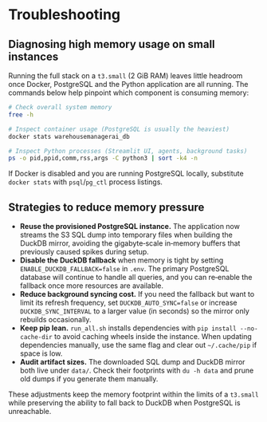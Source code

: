 # Troubleshooting

## Diagnosing high memory usage on small instances

Running the full stack on a `t3.small` (2 GiB RAM) leaves little headroom once
Docker, PostgreSQL and the Python application are all running. The commands
below help pinpoint which component is consuming memory:

```sh
# Check overall system memory
free -h

# Inspect container usage (PostgreSQL is usually the heaviest)
docker stats warehousemanagerai_db

# Inspect Python processes (Streamlit UI, agents, background tasks)
ps -o pid,ppid,comm,rss,args -C python3 | sort -k4 -n
```

If Docker is disabled and you are running PostgreSQL locally, substitute
`docker stats` with `psql`/`pg_ctl` process listings.

## Strategies to reduce memory pressure

- **Reuse the provisioned PostgreSQL instance.** The application now streams the
  S3 SQL dump into temporary files when building the DuckDB mirror, avoiding the
  gigabyte‑scale in‑memory buffers that previously caused spikes during setup.
- **Disable the DuckDB fallback** when memory is tight by setting
  `ENABLE_DUCKDB_FALLBACK=false` in `.env`. The primary PostgreSQL database will
  continue to handle all queries, and you can re‑enable the fallback once more
  resources are available.
- **Reduce background syncing cost.** If you need the fallback but want to limit
  its refresh frequency, set `DUCKDB_AUTO_SYNC=false` or increase
  `DUCKDB_SYNC_INTERVAL` to a larger value (in seconds) so the mirror only
  rebuilds occasionally.
- **Keep pip lean.** `run_all.sh` installs dependencies with
  `pip install --no-cache-dir` to avoid caching wheels inside the instance. When
  updating dependencies manually, use the same flag and clear out `~/.cache/pip`
  if space is low.
- **Audit artifact sizes.** The downloaded SQL dump and DuckDB mirror both live
  under `data/`. Check their footprints with `du -h data` and prune old dumps if
  you generate them manually.

These adjustments keep the memory footprint within the limits of a `t3.small`
while preserving the ability to fall back to DuckDB when PostgreSQL is
unreachable.
